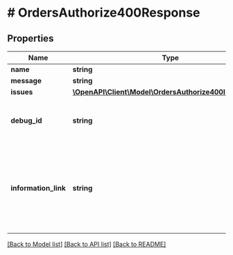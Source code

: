 # # OrdersAuthorize400Response

## Properties

Name | Type | Description | Notes
------------ | ------------- | ------------- | -------------
**name** | **string** |  | [optional]
**message** | **string** |  | [optional]
**issues** | [**\OpenAPI\Client\Model\OrdersAuthorize400IssuesInner[]**](OrdersAuthorize400IssuesInner.md) |  | [optional]
**debug_id** | **string** | The PayPal internal ID. Used for correlation purposes. | [optional]
**information_link** | **string** | The information link, or URI, that shows detailed information about this error for the developer. | [optional] [readonly]

[[Back to Model list]](../../README.md#models) [[Back to API list]](../../README.md#endpoints) [[Back to README]](../../README.md)
